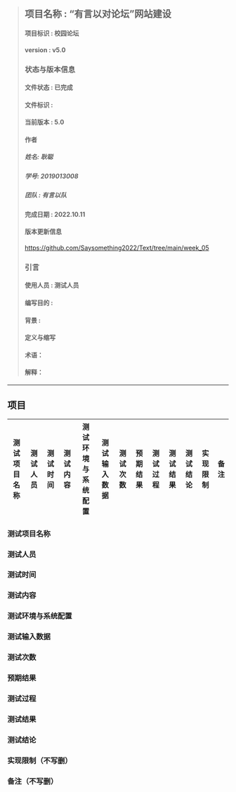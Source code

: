 
> ## 项目名称 : “有言以对论坛”网站建设
> #### 项目标识 : 校园论坛
> #### version : v5.0
> ### 状态与版本信息
> #### 文件状态 : 已完成
> #### 文件标识 : 
> #### 当前版本 : 5.0 
> #### 作者
> ##### 姓名: 耿聪
> ##### 学号: 2019013008
> ##### 团队 : 有言以队
> #### 完成日期 : 2022.10.11
> #### 版本更新信息
> https://github.com/Saysomething2022/Text/tree/main/week_05
> ### 引言
> #### 使用人员 : 测试人员
> #### 编写目的 : 
> #### 背景 : 
> #### 定义与缩写
> #### 术语：
> #### 解释：
***
## 项目

|测试项目名称|测试人员|测试时间|测试内容|测试环境与系统配置|测试输入数据|测试次数|预期结果|测试过程|测试结果|测试结论|实现限制|备注|
|-----------|-------|--------|-------|----------------|-----------|-------|--------|-------|-------|-------|--------|----|

### 测试项目名称
### 测试人员
### 测试时间
### 测试内容
### 测试环境与系统配置
### 测试输入数据
### 测试次数
### 预期结果
### 测试过程
### 测试结果
### 测试结论
### 实现限制（不写删）
### 备注（不写删）
